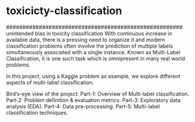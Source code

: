 # toxicicty-classification

######################################################
unintended bias in toxicity classification
With continuous increase in available data, there is a pressing need to organize it and modern classification problems often involve the prediction of multiple labels simultaneously associated with a single instance. Known as Multi-Label Classification, it is one such task which is omnipresent in many real world problems.

In this project, using a Kaggle problem as example, we explore different aspects of multi-label classification.

Bird’s-eye view of the project:
Part-1: Overview of Multi-label classification.
Part-2: Problem definition & evaluation metrics.
Part-3: Exploratory data analysis (EDA).
Part-4: Data pre-processing.
Part-5: Multi-label classification techniques.
